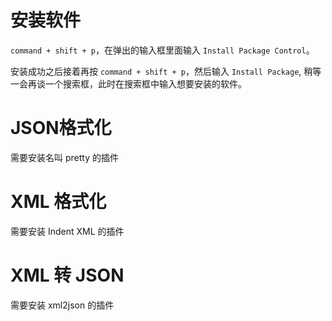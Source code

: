 # 安装软件
`command + shift + p`，在弹出的输入框里面输入 `Install Package Control`。

安装成功之后接着再按 `command + shift + p`，然后输入 `Install Package`, 稍等一会再谈一个搜索框，此时在搜索框中输入想要安装的软件。

# JSON格式化
需要安装名叫 pretty 的插件

# XML 格式化
需要安装 Indent XML 的插件

# XML 转 JSON
需要安装 xml2json 的插件